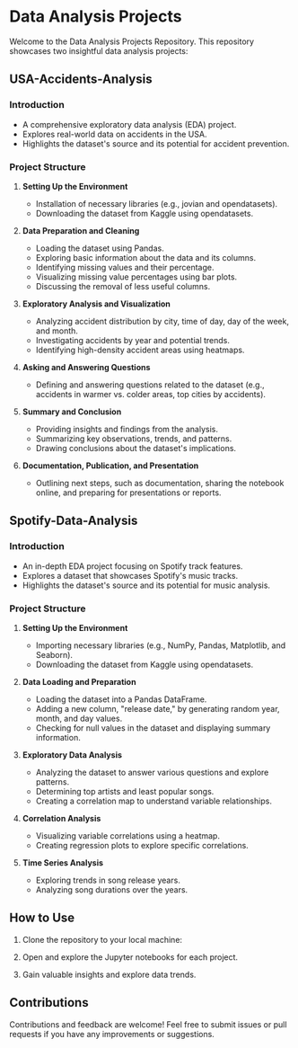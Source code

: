 # Data Analysis Projects

Welcome to the Data Analysis Projects Repository. This repository showcases two insightful data analysis projects:

## USA-Accidents-Analysis

### Introduction
- A comprehensive exploratory data analysis (EDA) project.
- Explores real-world data on accidents in the USA.
- Highlights the dataset's source and its potential for accident prevention.

### Project Structure
1. **Setting Up the Environment**
   - Installation of necessary libraries (e.g., jovian and opendatasets).
   - Downloading the dataset from Kaggle using opendatasets.

2. **Data Preparation and Cleaning**
   - Loading the dataset using Pandas.
   - Exploring basic information about the data and its columns.
   - Identifying missing values and their percentage.
   - Visualizing missing value percentages using bar plots.
   - Discussing the removal of less useful columns.

3. **Exploratory Analysis and Visualization**
   - Analyzing accident distribution by city, time of day, day of the week, and month.
   - Investigating accidents by year and potential trends.
   - Identifying high-density accident areas using heatmaps.

4. **Asking and Answering Questions**
   - Defining and answering questions related to the dataset (e.g., accidents in warmer vs. colder areas, top cities by accidents).
   
5. **Summary and Conclusion**
   - Providing insights and findings from the analysis.
   - Summarizing key observations, trends, and patterns.
   - Drawing conclusions about the dataset's implications.

6. **Documentation, Publication, and Presentation**
   - Outlining next steps, such as documentation, sharing the notebook online, and preparing for presentations or reports.

## Spotify-Data-Analysis

### Introduction
- An in-depth EDA project focusing on Spotify track features.
- Explores a dataset that showcases Spotify's music tracks.
- Highlights the dataset's source and its potential for music analysis.

### Project Structure
1. **Setting Up the Environment**
   - Importing necessary libraries (e.g., NumPy, Pandas, Matplotlib, and Seaborn).
   - Downloading the dataset from Kaggle using opendatasets.

2. **Data Loading and Preparation**
   - Loading the dataset into a Pandas DataFrame.
   - Adding a new column, "release date," by generating random year, month, and day values.
   - Checking for null values in the dataset and displaying summary information.

3. **Exploratory Data Analysis**
   - Analyzing the dataset to answer various questions and explore patterns.
   - Determining top artists and least popular songs.
   - Creating a correlation map to understand variable relationships.

4. **Correlation Analysis**
   - Visualizing variable correlations using a heatmap.
   - Creating regression plots to explore specific correlations.

5. **Time Series Analysis**
   - Exploring trends in song release years.
   - Analyzing song durations over the years.

## How to Use
1. Clone the repository to your local machine:

2. Open and explore the Jupyter notebooks for each project.

3. Gain valuable insights and explore data trends.

## Contributions
Contributions and feedback are welcome! Feel free to submit issues or pull requests if you have any improvements or suggestions.
